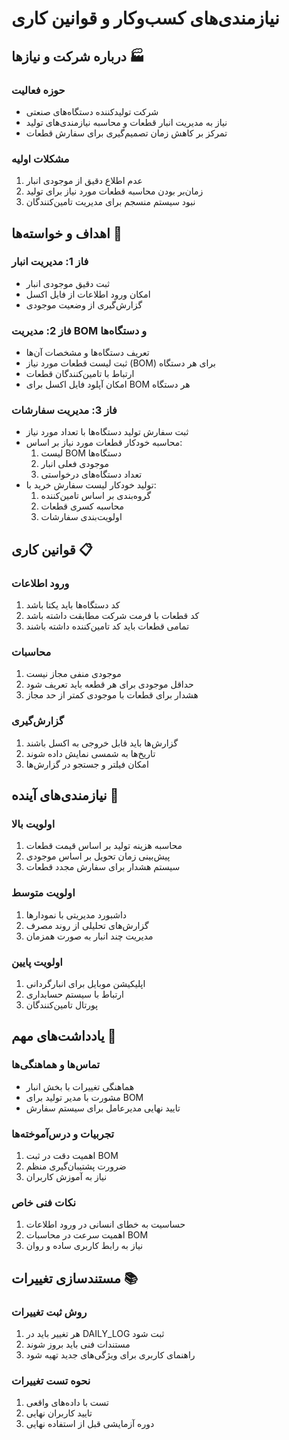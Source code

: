 # نیازمندی‌های کسب‌و‌کار و قوانین کاری

## درباره شرکت و نیازها 🏭

### حوزه فعالیت
- شرکت تولیدکننده دستگاه‌های صنعتی
- نیاز به مدیریت انبار قطعات و محاسبه نیازمندی‌های تولید
- تمرکز بر کاهش زمان تصمیم‌گیری برای سفارش قطعات

### مشکلات اولیه
1. عدم اطلاع دقیق از موجودی انبار
2. زمان‌بر بودن محاسبه قطعات مورد نیاز برای تولید
3. نبود سیستم منسجم برای مدیریت تامین‌کنندگان

## اهداف و خواسته‌ها 🎯

### فاز 1: مدیریت انبار
- ثبت دقیق موجودی انبار
- امکان ورود اطلاعات از فایل اکسل
- گزارش‌گیری از وضعیت موجودی

### فاز 2: مدیریت BOM و دستگاه‌ها
- تعریف دستگاه‌ها و مشخصات آن‌ها
- ثبت لیست قطعات مورد نیاز (BOM) برای هر دستگاه
- ارتباط با تامین‌کنندگان قطعات
- امکان آپلود فایل اکسل برای BOM هر دستگاه

### فاز 3: مدیریت سفارشات
- ثبت سفارش تولید دستگاه‌ها با تعداد مورد نیاز
- محاسبه خودکار قطعات مورد نیاز بر اساس:
  1. لیست BOM دستگاه‌ها
  2. موجودی فعلی انبار
  3. تعداد دستگاه‌های درخواستی
- تولید خودکار لیست سفارش خرید با:
  1. گروه‌بندی بر اساس تامین‌کننده
  2. محاسبه کسری قطعات
  3. اولویت‌بندی سفارشات

## قوانین کاری 📋

### ورود اطلاعات
1. کد دستگاه‌ها باید یکتا باشد
2. کد قطعات با فرمت شرکت مطابقت داشته باشد
3. تمامی قطعات باید کد تامین‌کننده داشته باشند

### محاسبات
1. موجودی منفی مجاز نیست
2. حداقل موجودی برای هر قطعه باید تعریف شود
3. هشدار برای قطعات با موجودی کمتر از حد مجاز

### گزارش‌گیری
1. گزارش‌ها باید قابل خروجی به اکسل باشند
2. تاریخ‌ها به شمسی نمایش داده شوند
3. امکان فیلتر و جستجو در گزارش‌ها

## نیازمندی‌های آینده 🔄

### اولویت بالا
1. محاسبه هزینه تولید بر اساس قیمت قطعات
2. پیش‌بینی زمان تحویل بر اساس موجودی
3. سیستم هشدار برای سفارش مجدد قطعات

### اولویت متوسط
1. داشبورد مدیریتی با نمودارها
2. گزارش‌های تحلیلی از روند مصرف
3. مدیریت چند انبار به صورت همزمان

### اولویت پایین
1. اپلیکیشن موبایل برای انبارگردانی
2. ارتباط با سیستم حسابداری
3. پورتال تامین‌کنندگان

## یادداشت‌های مهم 📝

### تماس‌ها و هماهنگی‌ها
- هماهنگی تغییرات با بخش انبار
- مشورت با مدیر تولید برای BOM
- تایید نهایی مدیرعامل برای سیستم سفارش

### تجربیات و درس‌آموخته‌ها
1. اهمیت دقت در ثبت BOM
2. ضرورت پشتیبان‌گیری منظم
3. نیاز به آموزش کاربران

### نکات فنی خاص
1. حساسیت به خطای انسانی در ورود اطلاعات
2. اهمیت سرعت در محاسبات BOM
3. نیاز به رابط کاربری ساده و روان

## مستندسازی تغییرات 📚

### روش ثبت تغییرات
1. هر تغییر باید در DAILY_LOG ثبت شود
2. مستندات فنی باید بروز شوند
3. راهنمای کاربری برای ویژگی‌های جدید تهیه شود

### نحوه تست تغییرات
1. تست با داده‌های واقعی
2. تایید کاربران نهایی
3. دوره آزمایشی قبل از استفاده نهایی
